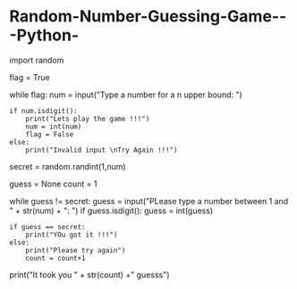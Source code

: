 # Random-Number-Guessing-Game---Python-

import random


flag = True

while flag:
	num = input("Type a number for a n upper bound: ")


	if num.isdigit():
		print("Lets play the game !!!")
		num = int(num)
		flag = False
	else:
		print("Invalid input \nTry Again !!!")


secret = random.randint(1,num)


guess = None
count = 1


while guess != secret:
	guess = input("PLease type a number between 1 and " + str(num) + ": ")
	if guess.isdigit():
		guess = int(guess)

	if guess == secret:
		print("YOu got it !!!")
	else:
		print("Please try again")
		count = count+1
print("It took you " + str(count) +" guesss") 

		
